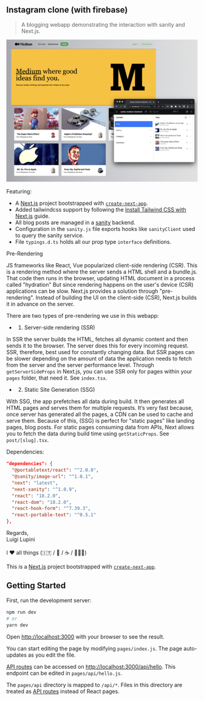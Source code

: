 ## Instagram clone (with firebase)

> A blogging webapp demonstrating the interaction with sanity and Next.js.

![alt text](./capture.png)

Featuring:

- A [Next.js](https://nextjs.org/) project bootstrapped with [`create-next-app`](https://nextjs.org/docs/api-reference/create-next-app).
- Added tailwindcss support by following the [Install Tailwind CSS with Next.js](https://tailwindcss.com/docs/guides/nextjs) guide.
- All blog posts are managed in a [sanity](https://github.com/sanity-io/next-sanity) backend.
- Configuration in the `sanity.js` file exports hooks like `sanityClient` used to query the sanity service.
- File `typings.d.ts` holds all our prop type `interface` definitions.

Pre-Rendering

JS frameworks like React, Vue popularized client-side rendering (CSR). This is a
rendering method where the server sends a HTML shell and a bundle.js. That code
then runs in the browser, updating HTML document in a process called "hydration"
But since rendering happens on the user's device (CSR) applications can be slow.
Next.js provides a solution through "pre-rendering". Instead of building the UI
on the client-side (CSR), Next.js builds it in advance on the server.

There are two types of pre-rendering we use in this webapp:

- 1. Server-side rendering (SSR)

In SSR the server builds the HTML, fetches all dynamic content and then sends it
to the browser. The server does this for every incoming request. SSR, therefore,
best used for constantly changing data. But SSR pages can be slower depending on
the amount of data the application needs to fetch from the server and the server
performance level. Through `getServerSideProps` in Next.js, you can use SSR only
for pages within your `pages` folder, that need it. See `index.tsx`.

- 2. Static Site Generation (SSG)

With SSG, the app prefetches all data during build. It then generates all HTML
pages and serves them for multiple requests. It’s very fast because, once server
has generated all the pages, a CDN can be used to cache and serve them. Because
of this, (SSG) is perfect for "static pages" like landing pages, blog posts. For
static pages consuming data from APIs, Next allows you to fetch the data during
build time using `getStaticProps`. See `post/[slug].tsx`.

Dependencies:

```json
"dependencies": {
  "@portabletext/react": "^2.0.0",
  "@sanity/image-url": "^1.0.1",
  "next": "latest",
  "next-sanity": "^1.0.9",
  "react": "18.2.0",
  "react-dom": "18.2.0",
  "react-hook-form": "^7.39.3",
  "react-portable-text": "^0.5.1"
},
```

Regards, <br />
Luigi Lupini <br />
<br />
I ❤️ all things (🇮🇹 / 🛵 / ☕️ / 👨‍👩‍👧)<br />

This is a [Next.js](https://nextjs.org/) project bootstrapped with [`create-next-app`](https://github.com/vercel/next.js/tree/canary/packages/create-next-app).

## Getting Started

First, run the development server:

```bash
npm run dev
# or
yarn dev
```

Open [http://localhost:3000](http://localhost:3000) with your browser to see the result.

You can start editing the page by modifying `pages/index.js`. The page auto-updates as you edit the file.

[API routes](https://nextjs.org/docs/api-routes/introduction) can be accessed on [http://localhost:3000/api/hello](http://localhost:3000/api/hello). This endpoint can be edited in `pages/api/hello.js`.

The `pages/api` directory is mapped to `/api/*`. Files in this directory are treated as [API routes](https://nextjs.org/docs/api-routes/introduction) instead of React pages.
